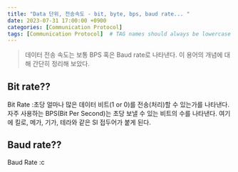 ```yaml
---
title: "Data 단위, 전송속도 - bit, byte, bps, baud rate... "
date: 2023-07-31 17:00:00 +0900
categories: [Communication Protocol]
tags: [Communication Protocol]  # TAG names should always be lowercase
---
```


> 데이터 전송 속도는 보통 BPS 혹은 Baud rate로 나타낸다. 이 용어의 개념에 대해 간단히 정리해 보았다.


## Bit rate??

Bit Rate
  :초당 얼마나 많은 데이터 비트(1 or 0)를 전송(처리)할 수 있는가를 나타낸다. 자주 사용하는 BPS(Bit Per Second)는 초당 보낼 수 있는 비트의 수를 나타낸다.
  여기에 킬로, 메가, 기가, 테라와 같은 SI 접두어가 붙게 된다.

## Baud rate??

Baud Rate
  :c